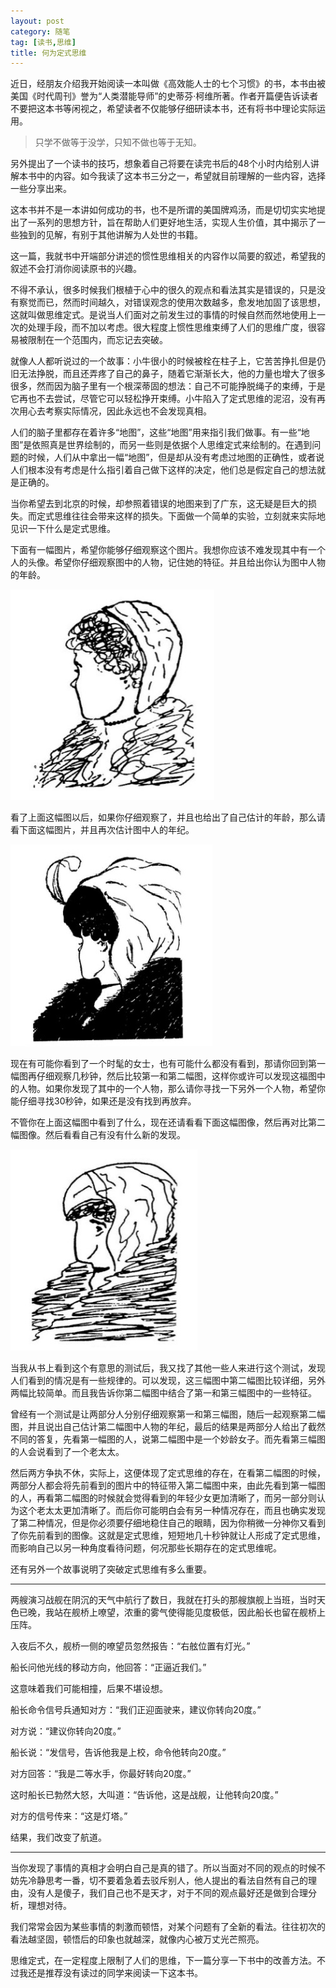 ```yaml
---
layout: post
category: 随笔
tag: [读书,思维]
title: 何为定式思维
---
```


近日，经朋友介绍我开始阅读一本叫做《高效能人士的七个习惯》的书，本书由被美国《时代周刊》誉为“人类潜能导师”的史蒂芬·柯维所著。作者开篇便告诉读者不要把这本书等闲视之，希望读者不仅能够仔细研读本书，还有将书中理论实际运用。

> 只学不做等于没学，只知不做也等于无知。

另外提出了一个读书的技巧，想象着自己将要在读完书后的48个小时内给别人讲解本书中的内容。如今我读了这本书三分之一，希望就目前理解的一些内容，选择一些分享出来。

这本书并不是一本讲如何成功的书，也不是所谓的美国牌鸡汤，而是切切实实地提出了一系列的思想方针，旨在帮助人们更好地生活，实现人生价值，其中揭示了一些独到的见解，有别于其他讲解为人处世的书籍。

这一篇，我就书中开端部分讲述的惯性思维相关的内容作以简要的叙述，希望我的叙述不会打消你阅读原书的兴趣。

不得不承认，很多时候我们根植于心中的很久的观点和看法其实是错误的，只是没有察觉而已，然而时间越久，对错误观念的使用次数越多，愈发地加固了该思想，这就叫做思维定式。是说当人们面对之前发生过的事情的时候自然而然地使用上一次的处理手段，而不加以考虑。很大程度上惯性思维束缚了人们的思维广度，很容易被限制在一个范围内，而忘记去突破。

<!--more-->

就像人人都听说过的一个故事：小牛很小的时候被栓在柱子上，它苦苦挣扎但是仍旧无法挣脱，而且还弄疼了自己的鼻子，随着它渐渐长大，他的力量也增大了很多很多，然而因为脑子里有一个根深蒂固的想法：自己不可能挣脱绳子的束缚，于是它再也不去尝试，尽管它可以轻松挣开束缚。小牛陷入了定式思维的泥沼，没有再次用心去考察实际情况，因此永远也不会发现真相。

人们的脑子里都存在着许多“地图”，这些“地图”用来指引我们做事。有一些“地图”是依照真是世界绘制的，而另一些则是依据个人思维定式来绘制的。在遇到问题的时候，人们从中拿出一幅“地图”，但是却从没有考虑过地图的正确性，或者说人们根本没有考虑是什么指引着自己做下这样的决定，他们总是假定自己的想法就是正确的。

当你希望去到北京的时候，却参照着错误的地图来到了广东，这无疑是巨大的损失。而定式思维往往会带来这样的损失。下面做一个简单的实验，立刻就来实际地见识一下什么是定式思维。

下面有一幅图片，希望你能够仔细观察这个图片。我想你应该不难发现其中有一个人的头像。希望你仔细观察图中的人物，记住她的特征。并且给出你认为图中人物的年龄。


![](/images/blog/2016/tm1.jpg)

看了上面这幅图以后，如果你仔细观察了，并且也给出了自己估计的年龄，那么请看下面这幅图片，并且再次估计图中人的年纪。

![](/images/blog/2016/tm2.jpg)

现在有可能你看到了一个时髦的女士，也有可能什么都没有看到，那请你回到第一幅图再仔细观察几秒钟，然后比较第一和第二幅图，这样你或许可以发现这福图中的人物。如果你发现了其中的一个人物，那么请你寻找一下另外一个人物，希望你能仔细寻找30秒钟，如果还是没有找到再放弃。


不管你在上面这幅图中看到了什么，现在还请看看下面这幅图像，然后再对比第二幅图像。然后看看自己有没有什么新的发现。

![](/images/blog/2016/tm3.jpg)

当我从书上看到这个有意思的测试后，我又找了其他一些人来进行这个测试，发现人们看到的情况是有一些规律的。可以发现，这三幅图中第二幅图比较详细，另外两幅比较简单。而且我告诉你第二幅图中结合了第一和第三幅图中的一些特征。

曾经有一个测试是让两部分人分别仔细观察第一和第三幅图，随后一起观察第二幅图，并且说出自己估计第二幅图中人物的年纪，最后的结果是两部分人给出了截然不同的答复，先看第一幅图的人，说第二幅图中是一个妙龄女子。而先看第三幅图的人会说看到了一个老太太。

然后两方争执不休，实际上，这便体现了定式思维的存在，在看第二幅图的时候，两部分人都会将先前看到的图片中的特征带入第二幅图中来，由此先看到第一幅图的人，再看第二幅图的时候就会觉得看到的年轻少女更加清晰了，而另一部分则认为这个老太太更加清晰了。而后你可能明白会有另一种情况存在，而且也确实发现了第二种情况，但是你必须要仔细地稳住自己的眼睛，因为你稍微一分神你又看到了你先前看到的图像。这就是定式思维，短短地几十秒钟就让人形成了定式思维，而影响自己以另一种角度看待问题，何况那些长期存在的定式思维呢。

还有另外一个故事说明了突破定式思维有多么重要。

---

两艘演习战舰在阴沉的天气中航行了数日，我就在打头的那艘旗舰上当班，当时天色已晚，我站在舰桥上嘹望，浓重的雾气使得能见度极低，因此船长也留在舰桥上压阵。

入夜后不久，舰桥一侧的嘹望员忽然报告：“右舷位置有灯光。”

船长问他光线的移动方向，他回答：“正逼近我们。”

这意味着我们可能相撞，后果不堪设想。

船长命令信号兵通知对方：“我们正迎面驶来，建议你转向20度。”

对方说：“建议你转向20度。”

船长说：“发信号，告诉他我是上校，命令他转向20度。”

对方回答：“我是二等水手，你最好转向20度。”

这时船长已勃然大怒，大叫道：“告诉他，这是战舰，让他转向20度。”

对方的信号传来：“这是灯塔。”

结果，我们改变了航道。

---

当你发现了事情的真相才会明白自己是真的错了。所以当面对不同的观点的时候不妨先冷静思考一番，切不要着急着去驳斥别人，他人提出的看法自然有自己的理由，没有人是傻子，我们自己也不是天才，对于不同的观点最好还是做到合理分析，理想对待。

我们常常会因为某些事情的刺激而顿悟，对某个问题有了全新的看法。往往初次的看法越坚固，顿悟后的印象也就越深，就像内心被万丈光芒照亮。

思维定式，在一定程度上限制了人们的思维，下一篇分享一下书中的改善方法。不过我还是推荐没有读过的同学来阅读一下这本书。